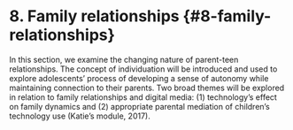 # 8\. Family relationships {#8-family-relationships}

In this section, we examine the changing nature of parent-teen relationships. The concept of individuation will be introduced and used to explore adolescents’ process of developing a sense of autonomy while maintaining connection to their parents. Two broad themes will be explored in relation to family relationships and digital media: (1) technology’s effect on family dynamics and (2) appropriate parental mediation of children’s technology use (Katie’s module, 2017).